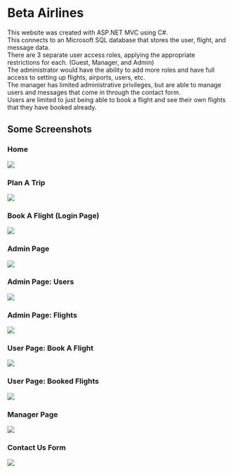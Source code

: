 <h1>Beta Airlines</h1>
This website was created with ASP.NET MVC using C#. <br>
This connects to an Microsoft SQL database that stores the user, flight, and message data.<br>
There are 3 separate user access roles, applying the appropriate restrictions for each. (Guest, Manager, and Admin)<br>
The administrator would have the ability to add more roles and have full access to setting up flights, airports, users, etc.<br>
The manager has limited administrative privileges, but are able to manage users and messages that come in through the contact form. <br>
Users are limited to just being able to book a flight and see their own flights that they have booked already. <br>
<h2>Some Screenshots</h2>
<h3>Home</h3>
<img src="Screenshots/BetaAirlinesMVC_01_Home.jpg">
<h3>Plan A Trip</h3>
<img src="Screenshots/BetaAirlinesMVC_02_Plan.jpg">
<h3>Book A Flight (Login Page)</h3>
<img src="Screenshots/BetaAirlinesMVC_03_BookFlight_Login.jpg">
<h3>Admin Page</h3>
<img src="Screenshots/BetaAirlinesMVC_04_Admin.jpg">
<h3>Admin Page: Users</h3>
<img src="Screenshots/BetaAirlinesMVC_05_Admin_Users.jpg">
<h3>Admin Page: Flights</h3>
<img src="Screenshots/BetaAirlinesMVC_06_Admin_Flights.jpg">
<h3>User Page: Book A Flight</h3>
<img src="Screenshots/BetaAirlinesMVC_07_User_BookAFlight.jpg">
<h3>User Page: Booked Flights</h3>
<img src="Screenshots/BetaAirlinesMVC_08_User_BookedFlights.jpg">
<h3>Manager Page</h3>
<img src="Screenshots/BetaAirlinesMVC_09_Manager.jpg">
<h3>Contact Us Form</h3>
<img src="Screenshots/BetaAirlinesMVC_10_Contact.jpg">
